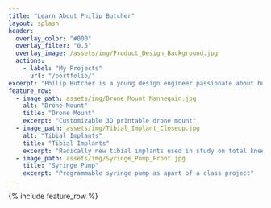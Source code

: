 ```yaml
---
title: "Learn About Philip Butcher"
layout: splash
header:
  overlay_color: "#000"
  overlay_filter: "0.5"
  overlay_image: /assets/img/Product_Design_Background.jpg
  actions:
    - label: "My Projects"
      url: "/portfolio/"
excerpt: "Philip Butcher is a young design engineer passionate about human-centered design thinking and sustainability. He has a diverse set of both technical and interpersonal skills that he has gained through various experiences."
feature_row:
  - image_path: assets/img/Drone_Mount_Mannequin.jpg
    alt: "Drone Mount"
    title: "Drone Mount"
    excerpt: "Customizable 3D printable drone mount"
  - image_path: assets/img/Tibial_Implant_Closeup.jpg
    alt: "Tibial Implants"
    title: "Tibial Implants"
    excerpt: "Radically new tibial implants used in study on total knee replacement surgeries"
  - image_path: assets/img/Syringe_Pump_Front.jpg
    title: "Syringe Pump"
    excerpt: "Programmable syringe pump as apart of a class project"
---
```


{% include feature_row %}
